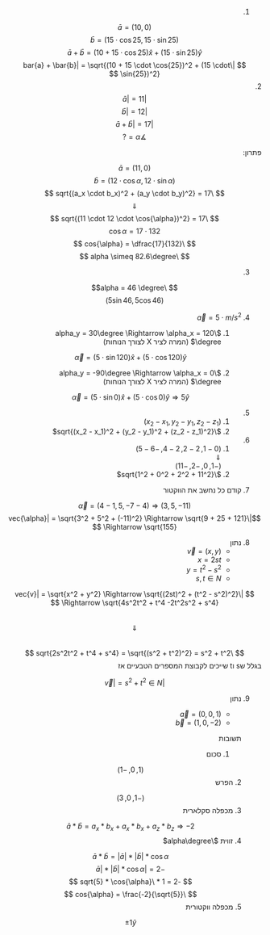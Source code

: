 <style>
    html {
        direction: rtl;
    }
    eqn, table, .katex {
        direction: ltr;
    }
</style>

1. 
$$ \bar{a} = (10, 0) $$
$$ \bar{b} = (15 \cdot \cos{25}, 15 \cdot \sin{25}) $$
$$ \bar{a} + \bar{b} = (10 + 15 \cdot \cos{25}) \hat{x} + (15 \cdot \sin{25})\hat{y} $$
$$ |\bar{a} + \bar{b}| = \sqrt{(10 + 15 \cdot \cos{25})^2 + (15 \cdot \sin{25})^2} $$
2.
$$ |\bar{a}| = 11 $$
$$ |\bar{b}| = 12 $$
$$ |\bar{a} + \bar{b}| = 17 $$
$$ \measuredangle \alpha = ? $$

  פתרון:

$$ \bar{a} = (11, 0) $$
$$ \bar{b} = (12 \cdot \cos{\alpha}, 12 \cdot \sin{\alpha}) $$
$$ \sqrt{(a_x \cdot b_x)^2 + (a_y \cdot b_y)^2} = 17 $$
$$ \Downarrow $$
$$ \sqrt{(11 \cdot 12 \cdot \cos{\alpha})^2} = 17 $$
$$ 132 \cdot \cos{\alpha} = 17 $$
$$ \cos{\alpha} = \dfrac{17}{132} $$
$$ \alpha \simeq 82.6\degree $$

3.
$$ \alpha = 46 \degree$$
$$ (5\sin{46}, 5\cos{46}) $$

4. $\vec{a} = 5\cdot {m\Big/s^2}$  
    1. $\alpha_y = 30\degree \Rightarrow \alpha_x = 120 \degree$ (המרה לציר X לצורך הנוחות)

    $$ \vec{\alpha} = (5 \cdot \sin{120})\hat{x} + (5 \cdot \cos{120})\hat{y} $$

    2. $\alpha_y = -90\degree \Rightarrow \alpha_x = 0 \degree$ (המרה לציר X לצורך הנוחות)

    $$ \vec{\alpha} = (5 \cdot \sin{0})\hat{x} + (5 \cdot \cos{0})\hat{y} \Rightarrow 5\hat{y} $$

5.  
    1. $(x_2 - x_1, y_2 - y_1, z_2 - z_1)$
    2.  $\sqrt{(x_2 - x_1)^2 + (y_2 - y_1)^2 + (z_2 - z_1)^2}$
6.  
    1. $(0 - 1, 2 - 2, 2 - 4, -6 - 5)$  
    $\Downarrow$  
    $(-1, 0, -2, -11)$
    2. $\sqrt{1^2 + 0^2 + 2^2 + 11^2}$

7. קודם כל נחשב את הווקטור  

$$\vec{\alpha} = (4 - 1, 5, -7 - 4) \Rightarrow (3, 5, -11) $$
$$|\vec{\alpha}| = \sqrt{3^2 + 5^2 + (-11)^2} \Rightarrow \sqrt{9 + 25 + 121} \Rightarrow \sqrt{155} $$

8. נתון  
    * $\vec{v} = (x, y)$
    * $x = 2st$
    * $y = t^2 - s^2$
    * $s, t \in N$

  $$
  |\vec{v}| = \sqrt{x^2 + y^2} \Rightarrow \sqrt{(2st)^2 + (t^2 - s^2)^2} \Rightarrow \sqrt{4s^2t^2 + t^4 -2t^2s^2 + s^4}
  $$  
  $$ \Downarrow $$  
  $$
  \sqrt{2s^2t^2 + t^4 + s^4} = \sqrt{(s^2 + t^2)^2} = s^2 + t^2
  $$
  בגלל שs וt שייכים לקבוצת המספרים הטבעיים אז

  $$ |\vec{v}| = s^2 + t^2 \in N $$ 

9.  נתון
    * $\vec{a} = (0, 0, 1)$
    * $\vec{b} = (1, 0, -2)$

    תשובות
    1.  סכום

    $$ (1, 0, -1) $$
    2. הפרש

    $$ (-1, 0, 3) $$
    3. מכפלה סקלארית

    $$ \bar{a} * \bar{b} = a_x*b_x + a_x*b_x + a_z*b_z \Rightarrow -2 $$
    4. זווית $\alpha\degree$

    $$ \bar{a} * \bar{b} = |\bar{a}| * |\bar{b}| * \cos{\alpha} $$
    $$ -2 = |\bar{a}| * |\bar{b}| * \cos{\alpha} $$
    $$ -2 = 1 * \sqrt{5} * \cos{\alpha} $$
    $$ \cos{\alpha} = \frac{-2}{\sqrt{5}}  $$
    5. מכפלה ווקטורית

    $$ \pm1\hat{y}$$
